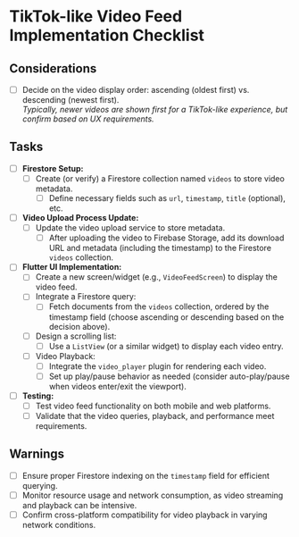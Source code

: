 # TikTok-like Video Feed Implementation Checklist

## Considerations
- [ ] Decide on the video display order: ascending (oldest first) vs. descending (newest first).  
  *Typically, newer videos are shown first for a TikTok-like experience, but confirm based on UX requirements.*

## Tasks
- [ ] **Firestore Setup:**  
  - [ ] Create (or verify) a Firestore collection named `videos` to store video metadata.
    - [ ] Define necessary fields such as `url`, `timestamp`, `title` (optional), etc.
- [ ] **Video Upload Process Update:**  
  - [ ] Update the video upload service to store metadata.
    - [ ] After uploading the video to Firebase Storage, add its download URL and metadata (including the timestamp) to the Firestore `videos` collection.
- [ ] **Flutter UI Implementation:**  
  - [ ] Create a new screen/widget (e.g., `VideoFeedScreen`) to display the video feed.
  - [ ] Integrate a Firestore query:
    - [ ] Fetch documents from the `videos` collection, ordered by the timestamp field (choose ascending or descending based on the decision above).
  - [ ] Design a scrolling list:
    - [ ] Use a `ListView` (or a similar widget) to display each video entry.
  - [ ] Video Playback:
    - [ ] Integrate the `video_player` plugin for rendering each video.
    - [ ] Set up play/pause behavior as needed (consider auto-play/pause when videos enter/exit the viewport).
- [ ] **Testing:**  
  - [ ] Test video feed functionality on both mobile and web platforms.
  - [ ] Validate that the video queries, playback, and performance meet requirements.

## Warnings
- [ ] Ensure proper Firestore indexing on the `timestamp` field for efficient querying.
- [ ] Monitor resource usage and network consumption, as video streaming and playback can be intensive.
- [ ] Confirm cross-platform compatibility for video playback in varying network conditions. 